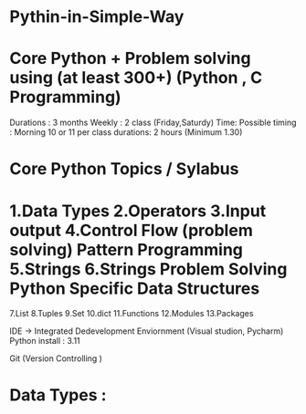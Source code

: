 # Pythin-in-Simple-Way

Core Python + Problem solving using (at least 300+) (Python , C Programming) 
============================================================================

Durations : 3 months
Weekly : 2 class (Friday,Saturdy) 
Time: Possible timing : Morning 10 or 11 
per class durations: 2 hours (Minimum 1.30) 


Core Python Topics / Sylabus 
=============================
1.Data Types 
2.Operators 
3.Input output 
4.Control Flow  (problem solving) Pattern Programming
5.Strings 
6.Strings Problem Solving
Python Specific Data Structures 
===============================
7.List 
8.Tuples 
9.Set 
10.dict 
11.Functions 
12.Modules 
13.Packages



IDE -> Integrated Dedevelopment Enviornment (Visual studion, Pycharm)
Python install : 3.11

Git (Version Controlling ) 



Data Types : 
=============